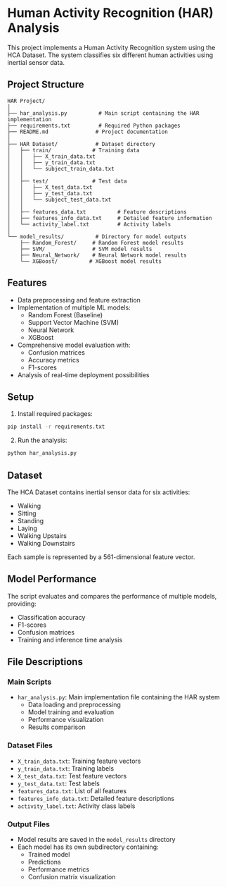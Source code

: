 # Human Activity Recognition (HAR) Analysis

This project implements a Human Activity Recognition system using the HCA Dataset. The system classifies six different human activities using inertial sensor data.

## Project Structure
```
HAR Project/
│
├── har_analysis.py          # Main script containing the HAR implementation
├── requirements.txt         # Required Python packages
├── README.md               # Project documentation
│
├── HAR Dataset/            # Dataset directory
│   ├── train/             # Training data
│   │   ├── X_train_data.txt
│   │   ├── y_train_data.txt
│   │   └── subject_train_data.txt
│   │
│   ├── test/              # Test data
│   │   ├── X_test_data.txt
│   │   ├── y_test_data.txt
│   │   └── subject_test_data.txt
│   │
│   ├── features_data.txt          # Feature descriptions
│   ├── features_info_data.txt     # Detailed feature information
│   └── activity_label.txt         # Activity labels
│
└── model_results/          # Directory for model outputs
    ├── Random_Forest/     # Random Forest model results
    ├── SVM/               # SVM model results
    ├── Neural_Network/    # Neural Network model results
    └── XGBoost/          # XGBoost model results
```

## Features
- Data preprocessing and feature extraction
- Implementation of multiple ML models:
  - Random Forest (Baseline)
  - Support Vector Machine (SVM)
  - Neural Network
  - XGBoost
- Comprehensive model evaluation with:
  - Confusion matrices
  - Accuracy metrics
  - F1-scores
- Analysis of real-time deployment possibilities

## Setup
1. Install required packages:
```bash
pip install -r requirements.txt
```

2. Run the analysis:
```bash
python har_analysis.py
```

## Dataset
The HCA Dataset contains inertial sensor data for six activities:
- Walking
- Sitting
- Standing
- Laying
- Walking Upstairs
- Walking Downstairs

Each sample is represented by a 561-dimensional feature vector.

## Model Performance
The script evaluates and compares the performance of multiple models, providing:
- Classification accuracy
- F1-scores
- Confusion matrices
- Training and inference time analysis

## File Descriptions

### Main Scripts
- `har_analysis.py`: Main implementation file containing the HAR system
  - Data loading and preprocessing
  - Model training and evaluation
  - Performance visualization
  - Results comparison

### Dataset Files
- `X_train_data.txt`: Training feature vectors
- `y_train_data.txt`: Training labels
- `X_test_data.txt`: Test feature vectors
- `y_test_data.txt`: Test labels
- `features_data.txt`: List of all features
- `features_info_data.txt`: Detailed feature descriptions
- `activity_label.txt`: Activity class labels

### Output Files
- Model results are saved in the `model_results` directory
- Each model has its own subdirectory containing:
  - Trained model
  - Predictions
  - Performance metrics
  - Confusion matrix visualization

